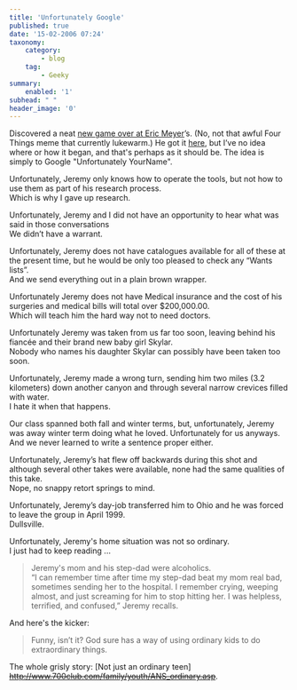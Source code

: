 ```yaml
---
title: 'Unfortunately Google'
published: true
date: '15-02-2006 07:24'
taxonomy:
    category:
        - blog
    tag:
        - Geeky
summary:
    enabled: '1'
subhead: " "
header_image: '0'
---
```


Discovered a neat [new game over at Eric Meyer](https://meyerweb.com/eric/thoughts/2006/02/09/unfortunately-eric/)’s. (No, not that awful Four Things meme that currently lukewarm.) He got it [here](https://web.archive.org/web/20061019223309/http://rentzsch.com/notes/googleUnfortunatelyYourName), but I’ve no idea where or how it began, and that's perhaps as it should be. The idea is simply to Google "Unfortunately YourName".

Unfortunately, Jeremy only knows how to operate the tools, but not how to use them as part of his research process.  
Which is why I gave up research.

Unfortunately, Jeremy and I did not have an opportunity to hear what was said in those conversations  
We didn’t have a warrant.

Unfortunately, Jeremy does not have catalogues available for all of these at the present time, but he would be only too pleased to check any “Wants lists”.  
And we send everything out in a plain brown wrapper.

Unfortunately Jeremy does not have Medical insurance and the cost of his surgeries and medical bills will total over $200,000.00.  
Which will teach him the hard way not to need doctors.

Unfortunately Jeremy was taken from us far too soon, leaving behind his fiancée and their brand new baby girl Skylar.  
Nobody who names his daughter Skylar can possibly have been taken too soon.

Unfortunately, Jeremy made a wrong turn, sending him two miles (3.2 kilometers) down another canyon and through several narrow crevices filled with water.  
I hate it when that happens.

Our class spanned both fall and winter terms, but, unfortunately, Jeremy was away winter term doing what he loved. Unfortunately for us anyways.  
And we never learned to write a sentence proper either.

Unfortunately, Jeremy’s hat flew off backwards during this shot and although several other takes were available, none had the same qualities of this take.  
Nope, no snappy retort springs to mind.

Unfortunately, Jeremy’s day-job transferred him to Ohio and he was forced to leave the group in April 1999.  
Dullsville.

Unfortunately, Jeremy's home situation was not so ordinary.  
I just had to keep reading ...

> Jeremy's mom and his step-dad were alcoholics.  
> “I can remember time after time my step-dad beat my mom real bad, sometimes sending her to the hospital. I remember crying, weeping almost, and just screaming for him to stop hitting her. I was helpless, terrified, and confused,” Jeremy recalls.

And here's the kicker:

> Funny, isn’t it? God sure has a way of using ordinary kids to do extraordinary things.

The whole grisly story: [Not just an ordinary teen] ~~http://www.700club.com/family/youth/ANS_ordinary.asp~~.
